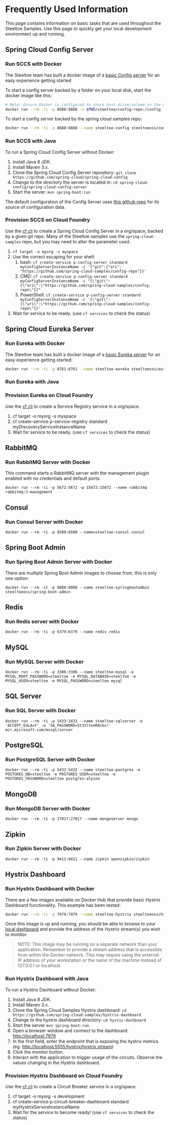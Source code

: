 # Frequently Used Information

This page contains information on basic tasks that are used throughout the Steeltoe Samples. Use this page to quickly get your local development environment up and running.

## Spring Cloud Config Server

### Run SCCS with Docker

The Steeltoe team has built a docker image of a [basic Config server](https://github.com/SteeltoeOSS/Dockerfiles/tree/main/config-server) for an easy experience getting started

To start a config server backed by a folder on your local disk, start the docker image like this:

```bash
# Note: Ensure Docker is configured to share host drive/volume so the mount below will work correctly!
docker run --rm -ti -p 8888:8888 -v $PWD/steeltoe/config-repo:/config --name steeltoe-config steeltoeoss/configserver --spring.profiles.active=native
```

To start a config server backed by the spring cloud samples repo:

```bash
docker run --rm -ti -p 8888:8888 --name steeltoe-config steeltoeoss/config-server
```

### Run SCCS with Java

To run a Spring Cloud Config Server without Docker:

1. Install Java 8 JDK.
1. Install Maven 3.x.
1. Clone the Spring Cloud Config Server repository: `git clone https://github.com/spring-cloud/spring-cloud-config`
1. Change to the directory the server is located in: `cd spring-cloud-config/spring-cloud-config-server`
1. Start the server: `mvn spring-boot:run`

The default configuration of the Config Server uses [this github repo](https://github.com/spring-cloud-samples/config-repo) for its source of configuration data.

### Provision SCCS on Cloud Foundry

Use the [cf cli](https://github.com/cloudfoundry/cli) to create a Spring Cloud Config Server in a org/space, backed by a given git repo. Many of the Steeltoe samples use the `spring-cloud-samples` repo, but you may need to alter the parameter used.

1. `cf target -o myorg -s myspace`
1. Use the correct escaping for your shell:
   1. bash: `cf create-service p-config-server standard myConfigServerInstanceName -c '{"git":{"uri": "https://github.com/spring-cloud-samples/config-repo"}}'`
   1. CMD: `cf create-service p-config-server standard myConfigServerInstanceName -c "{\"git\":{\"uri\":\"https://github.com/spring-cloud-samples/config-repo\"}}"`
   1. PowerShell: `cf create-service p-config-server standard myConfigServerInstanceName -c '{\"git\":{\"uri\":\"https://github.com/spring-cloud-samples/config-repo\"}}'`
1. Wait for service to be ready. (use `cf services` to check the status)

## Spring Cloud Eureka Server

### Run Eureka with Docker

The Steeltoe team has built a docker image of a [basic Eureka server](https://github.com/SteeltoeOSS/Dockerfiles/tree/main/eureka-server) for an easy experience getting started:

```bash
docker run --rm -ti -p 8761:8761 --name steeltoe-eureka steeltoeoss/eureka-server
```

### Run Eureka with Java

### Provision Eureka on Cloud Foundry

Use the [cf cli](https://github.com/cloudfoundry/cli) to create a Service Registry service in a org/space.

1. cf target -o myorg -s myspace
1. cf create-service p-service-registry standard myDiscoveryServiceInstanceName
1. Wait for service to be ready. (use `cf services` to check the status)

## RabbitMQ

### Run RabbitMQ Server with Docker

This command starts a RabbitMQ server with the management plugin enabled with no credentials and default ports:

```script
docker run --rm -ti -p 5672:5672 -p 15672:15672 --name rabbitmq rabbitmq:3-management
```

## Consul

### Run Consul Server with Docker

```script
docker run --rm -ti -p 8500:8500 --name=steeltoe-consul consul
```

## Spring Boot Admin

### Run Spring Boot Admin Server with Docker

There are multiple Spring Boot Admin images to choose from, this is only one option:

```script
docker run --rm -it -p 8080:8080 --name steeltoe-springbootadmin steeltoeoss/spring-boot-admin
```

## Redis

### Run Redis server with Docker

```script
docker run --rm -ti -p 6379:6379 --name redis redis
```

## MySQL

### Run MySQL Server with Docker

```script
docker run --rm -ti -p 3306:3306 --name steeltoe-mysql -e MYSQL_ROOT_PASSWORD=steeltoe -e MYSQL_DATABASE=steeltoe -e MYSQL_USER=steeltoe -e MYSQL_PASSWORD=steeltoe mysql
```

## SQL Server

### Run SQL Server with Docker

```script
docker run --rm -ti -p 1433:1433 --name steeltoe-sqlserver -e 'ACCEPT_EULA=Y' -e 'SA_PASSWORD=St33ltoeR0cks!' mcr.microsoft.com/mssql/server
```

## PostgreSQL

### Run PostgreSQL Server with Docker

```script
docker run --rm -ti -p 5432:5432 --name steeltoe-postgres -e POSTGRES_DB=steeltoe -e POSTGRES_USER=steeltoe -e POSTGRES_PASSWORD=steeltoe postgres:alpine
```

## MongoDB

### Run MongoDB Server with Docker

```script
docker run --rm -ti -p 27017:27017 --name mongoserver mongo
```

## Zipkin

### Run Zipkin Server with Docker

```script
docker run --rm -ti -p 9411:9411 --name zipkin openzipkin/zipkin
```

## Hystrix Dashboard

### Run Hystrix Dashboard with Docker

There are a few images available on Docker Hub that provide basic Hystrix Dashboard functionality. This example has been tested:

```bash
docker run --rm -ti -p 7979:7979 --name steeltoe-hystrix steeltoeoss/hystrix-dashboard
```

Once this image is up and running, you should be able to browse to your [local dashboard](http://localhost:7979/hystrix/) and provide the address of the Hystrix stream(s) you wish to monitor.

> NOTE: This image may be running on a separate network than your application. Remember to provide a stream address that is accessible from within the Docker network. This may require using the external IP address of your workstation or the name of the machine instead of 127.0.0.1 or localhost.

### Run Hystrix Dashboard with Java

To run a Hystrix Dashboard without Docker:

1. Install Java 8 JDK.
1. Install Maven 3.x.
1. Clone the Spring Cloud Samples Hystrix dashboard: `cd https://github.com/spring-cloud-samples/hystrix-dashboard`
1. Change to the hystrix dashboard directory: `cd hystix-dashboard`
1. Start the server `mvn spring-boot:run`
1. Open a browser window and connect to the dashboard: <http://localhost:7979>
1. In the first field, enter the endpoint that is exposing the hystrix metrics (eg: <http://localhost:5555/hystrix/hystrix.stream>)
1. Click the monitor button.
1. Interact with the application to trigger usage of the circuits. Observe the values changing in the Hystrix dashboard.

### Provision Hystrix Dashboard on Cloud Foundry

Use the [cf cli](https://github.com/cloudfoundry/cli) to create a Circuit Breaker service in a org/space.

1. cf target -o myorg -s development
1. cf create-service p-circuit-breaker-dashboard standard myHystrixServiceInstanceName
1. Wait for the service to become ready! (use `cf services` to check the status)
